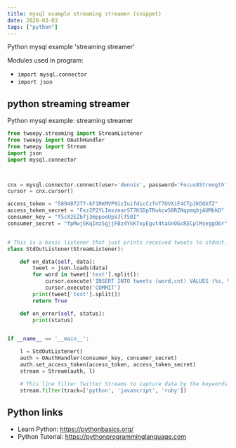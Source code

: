 ```yaml
---
title: mysql example streaming streamer (snippet)
date: 2020-03-03
tags: ["python"]
---
```

Python mysql example 'streaming streamer'


Modules used in program: 
* `import mysql.connector`
* `import json`

## python streaming streamer

Python mysql example: streaming streamer

```python
from tweepy.streaming import StreamListener
from tweepy import OAuthHandler
from tweepy import Stream
import json
import mysql.connector



cnx = mysql.connector.connect(user='dennis', password='Focus8Strength',host='127.0.0.1', database='tweetsdb')
cursor = cnx.cursor()

access_token = "589487277-kF1RKMVP91zIuifdicCzfnT7OVXiF4CTpJKOOXfZ"
access_token_secret = "Fxz2P2YLImxzearST7KSDpTRukcwS0RZNqpmqbjAUMbkD"
consumer_key = "f5cX2EZb7j3mppoeUpVJlfS0I"
consumer_secret = "fpMwjSKqImz5gjjFBz4YkK7xyEgvt4taGnOGcRECplMseggO6r"


# This is a basic listener that just prints received tweets to stdout.
class StdOutListener(StreamListener):

    def on_data(self, data):
        tweet = json.loads(data)
        for word in tweet['text'].split():
            cursor.execute('INSERT INTO tweets (word,cnt) VALUES (%s, %s) ON DUPLICATE KEY UPDATE cnt = cnt+1', (word,1))
            cursor.execute('COMMIT')
        print(tweet['text'].split())
        return True

    def on_error(self, status):
        print(status)


if __name__ == '__main__':

    l = StdOutListener()
    auth = OAuthHandler(consumer_key, consumer_secret)
    auth.set_access_token(access_token, access_token_secret)
    stream = Stream(auth, l)

    # This line filter Twitter Streams to capture data by the keywords: 'python', 'javascript', 'ruby'
    stream.filter(track=['python', 'javascript', 'ruby'])

```

## Python links

- Learn Python: https://pythonbasics.org/
- Python Tutorial: https://pythonprogramminglanguage.com
